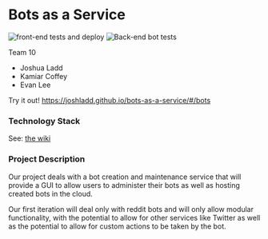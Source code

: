 # Bots as a Service

![front-end tests and deploy](https://github.com/joshladd/bots-as-a-service/workflows/front-end%20tests%20and%20deploy/badge.svg?branch=master) ![Back-end bot tests](https://github.com/joshladd/bots-as-a-service/workflows/Back-end%20bot%20tests/badge.svg)

Team 10

- Joshua Ladd
- Kamiar Coffey
- Evan Lee

Try it out! https://joshladd.github.io/bots-as-a-service/#/bots

### Technology Stack

See: [the wiki](https://github.com/joshladd/bots-as-a-service/wiki/Architecture#technology-stack)

### Project Description

Our project deals with a bot creation and maintenance service that will provide a GUI to allow users to administer their bots as well as hosting created bots in the cloud.

Our first iteration will deal only with reddit bots and will only allow modular functionality, with the potential to allow for other services like Twitter as well as the potential to allow for custom actions to be taken by the bot.
